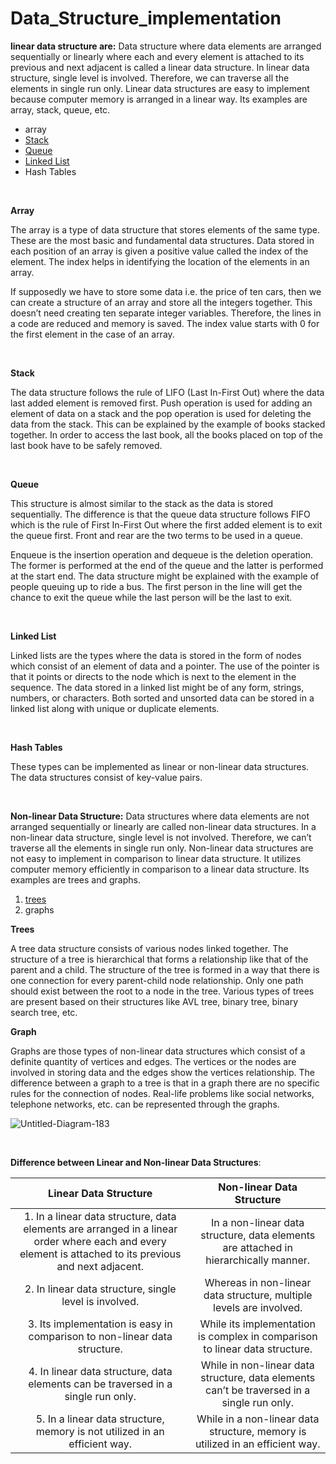 # Data_Structure_implementation 


**linear data structure are:** Data structure where data elements are arranged sequentially or linearly where each and every element is attached to its previous and next adjacent is called a linear data structure. In linear data structure, single level is involved. Therefore, we can traverse all the elements in single run only. Linear data structures are easy to implement because computer memory is arranged in a linear way. Its examples are  array, stack, queue, etc. 


- array
- [Stack](https://github.com/GergesHany/Data_Structure/tree/master/Stack)
- [Queue](https://github.com/GergesHany/Data_Structure/tree/master/Queue)
- [Linked List](https://github.com/GergesHany/Data_Structure/tree/master/Linkedlist)
- Hash Tables

<br>

**Array**

The array is a type of data structure that stores elements of the same type. These are the most basic and fundamental data structures. Data stored in each position of an array is given a positive value called the index of the element. The index helps in identifying the location of the elements in an array.

If supposedly we have to store some data i.e. the price of ten cars, then we can create a structure of an array and store all the integers together. This doesn’t need creating ten separate integer variables. Therefore, the lines in a code are reduced and memory is saved. The index value starts with 0 for the first element in the case of an array.


<br>

**Stack**

The data structure follows the rule of LIFO (Last In-First Out) where the data last added element is removed first. Push operation is used for adding an element of data on a stack and the pop operation is used for deleting the data from the stack. This can be explained by the example of books stacked together. In order to access the last book, all the books placed on top of the last book have to be safely removed.

<br>

**Queue**

This structure is almost similar to the stack as the data is stored sequentially. The difference is that the queue data structure follows FIFO which is the rule of First In-First Out where the first added element is to exit the queue first. Front and rear are the two terms to be used in a queue.

Enqueue is the insertion operation and dequeue is the deletion operation. The former is performed at the end of the queue and the latter is performed at the start end. The data structure might be explained with the example of people queuing up to ride a bus. The first person in the line will get the chance to exit the queue while the last person will be the last to exit.

<br>

**Linked List**

Linked lists are the types where the data is stored in the form of nodes which consist of an element of data and a pointer. The use of the pointer is that it points or directs to the node which is next to the element in the sequence. The data stored in a linked list might be of any form, strings, numbers, or characters. Both sorted and unsorted data can be stored in a linked list along with unique or duplicate elements.

<br>

**Hash Tables**

These types can be implemented as linear or non-linear data structures. The data structures consist of key-value pairs.

<br>

**Non-linear Data Structure:** 
Data structures where data elements are not arranged sequentially or linearly are called non-linear data structures. In a non-linear data structure, single level is not involved. Therefore, we can’t traverse all the elements in single run only. Non-linear data structures are not easy to implement in comparison to linear data structure. It utilizes computer memory efficiently in comparison to a linear data structure. Its examples are trees and graphs.  

1. [trees](https://github.com/GergesHany/Data_Structure/tree/master/binary%20search%20tree)
2. graphs



**Trees**

A tree data structure consists of various nodes linked together. The structure of a tree is hierarchical that forms a relationship like that of the parent and a child. The structure of the tree is formed in a way that there is one connection for every parent-child node relationship. Only one path should exist between the root to a node in the tree. Various types of trees are present based on their structures like AVL tree, binary tree, binary search tree, etc.

**Graph**

Graphs are those types of non-linear data structures which consist of a definite quantity of vertices and edges. The vertices or the nodes are involved in storing data and the edges show the vertices relationship. The difference between a graph to a tree is that in a graph there are no specific rules for the connection of nodes. Real-life problems like social networks, telephone networks, etc. can be represented through the graphs. 

![Untitled-Diagram-183](https://user-images.githubusercontent.com/105644935/212389921-07242e51-e296-4f5d-966e-df2fb703c836.png)

<br>

**Difference between Linear and Non-linear Data Structures**:

| Linear Data Structure  | Non-linear Data Structure |
| :------: | :------: |
| 1.	In a linear data structure, data elements are arranged in a linear order where each and every element is attached to its previous and next adjacent. | In a non-linear data structure, data elements are attached in hierarchically manner.	 |
| 2.	In linear data structure, single level is involved.  | 	Whereas in non-linear data structure, multiple levels are involved.  |
| 3.	Its implementation is easy in comparison to non-linear data structure. | While its implementation is complex in comparison to linear data structure.  |
| 4.	In linear data structure, data elements can be traversed in a single run only. | While in non-linear data structure, data elements can’t be traversed in a single run only. |
| 5.	In a linear data structure, memory is not utilized in an efficient way. | While in a non-linear data structure, memory is utilized in an efficient way.   |  

 

